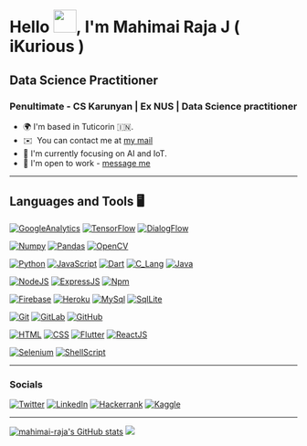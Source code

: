 # Hello <img src="https://media.giphy.com/media/hvRJCLFzcasrR4ia7z/giphy.gif" width="40px">, I'm Mahimai Raja J ( iKurious )


## Data Science Practitioner

<h3>Penultimate - CS Karunyan | Ex NUS | Data Science practitioner</h3>

*   🌍  I'm based in Tuticorin 🇮🇳.
*   ✉️  You can contact me at [my mail](mailto:mahimairaja@karunya.edu.in)
*   🧠  I'm currently focusing on AI and IoT.
*   🤝  I'm open to work - [message me](https://wa.me/+919600809621)

<hr>

## Languages and Tools 🖥️

<!-- Data Science -->

[![GoogleAnalytics](https://img.shields.io/badge/Google%20Analytics-E37400?style=for-the-badge&logo=google%20analytics&logoColor=white)](https://github.com/mahimai-raja)
[![TensorFlow](https://img.shields.io/badge/TensorFlow-FF6F00?style=for-the-badge&logo=tensorflow&logoColor=white)](https://github.com/mahimai-raja)
[![DialogFlow](https://img.shields.io/badge/dialogflow-FF9800?style=for-the-badge&logo=dialogflow&logoColor=white)](https://github.com/mahimai-raja)

[![Numpy](https://img.shields.io/badge/Numpy-777BB4?style=for-the-badge&logo=numpy&logoColor=white)](https://github.com/mahimai-raja)
[![Pandas](https://img.shields.io/badge/Pandas-2C2D72?style=for-the-badge&logo=pandas&logoColor=white)](https://github.com/mahimai-raja)
[![OpenCV](https://img.shields.io/badge/OpenCV-27338e?style=for-the-badge&logo=OpenCV&logoColor=white)](https://github.com/mahimai-raja)

<!-- Programming Languages -->
[![Python](https://img.shields.io/badge/Python-FFD43B?style=for-the-badge&logo=python&logoColor=blue)](https://github.com/mahimai-raja)
[![JavaScript](https://img.shields.io/badge/JavaScript-323330?style=for-the-badge&logo=javascript&logoColor=F7DF1E)](https://github.com/mahimai-raja)
[![Dart](https://img.shields.io/badge/Dart-0175C2?style=for-the-badge&logo=dart&logoColor=white)](https://github.com/mahimai-raja)
[![C_Lang](https://img.shields.io/badge/C-00599C?style=for-the-badge&logo=c&logoColor=white)](https://github.com/mahimai-raja)
[![Java](https://img.shields.io/badge/Java-ED8B00?style=for-the-badge&logo=java&logoColor=white)](https://github.com/mahimai-raja)



<!-- Backend Development --> 
[![NodeJS](https://img.shields.io/badge/Node.js-339933?style=for-the-badge&logo=nodedotjs&logoColor=white)](https://github.com/mahimai-raja)
[![ExpressJS](https://img.shields.io/badge/Express.js-000000?style=for-the-badge&logo=express&logoColor=white)](https://github.com/mahimai-raja)
[![Npm](https://img.shields.io/badge/npm-CB3837?style=for-the-badge&logo=npm&logoColor=white)](https://github.com/mahimai-raja)


<!-- Database --> 
[![Firebase](https://img.shields.io/badge/firebase-ffca28?style=for-the-badge&logo=firebase&logoColor=black)](https://github.com/mahimai-raja)
[![Heroku](https://img.shields.io/badge/Heroku-430098?style=for-the-badge&logo=heroku&logoColor=white)](https://github.com/mahimai-raja)
[![MySql](https://img.shields.io/badge/MySQL-005C84?style=for-the-badge&logo=mysql&logoColor=white)](https://github.com/mahimai-raja)
[![SqlLite](https://img.shields.io/badge/SQLite-07405E?style=for-the-badge&logo=sqlite&logoColor=white)](https://github.com/mahimai-raja)

<!-- VCS --> 
[![Git](https://img.shields.io/badge/GIT-E44C30?style=for-the-badge&logo=git&logoColor=white)](https://github.com/mahimai-raja)
[![GitLab](	https://img.shields.io/badge/GitLab-330F63?style=for-the-badge&logo=gitlab&logoColor=white)](https://github.com/mahimai-raja)
[![GitHub](https://img.shields.io/badge/GitHub-100000?style=for-the-badge&logo=github&logoColor=white)](https://github.com/mahimai-raja)

<!-- Front End Development --> 
[![HTML](https://img.shields.io/badge/HTML-E34F26?style=for-the-badge&logo=html5&logoColor=white)](https://github.com/mahimai-raja)
[![CSS](https://img.shields.io/badge/CSS-1572B6?style=for-the-badge&logo=css3&logoColor=white)](https://github.com/mahimai-raja)
[![Flutter](https://img.shields.io/badge/Flutter-02569B?style=for-the-badge&logo=flutter&logoColor=white)](https://github.com/mahimai-raja)
[![ReactJS](https://img.shields.io/badge/React-20232A?style=for-the-badge&logo=react&logoColor=61DAFB)](https://github.com/mahimai-raja)

<!-- Others --> 
[![Selenium](https://img.shields.io/badge/Selenium-43B02A?style=for-the-badge&logo=Selenium&logoColor=white)](https://github.com/mahimai-raja)
[![ShellScript](https://img.shields.io/badge/Shell_Script-121011?style=for-the-badge&logo=gnu-bash&logoColor=white)](https://github.com/mahimai-raja)

<hr>
                    
### Socials

[![Twitter](https://img.shields.io/badge/Twitter-1DA1F2?style=for-the-badge&logo=twitter&logoColor=white)](https://www.twitter.com/ikurious7)
[![LinkedIn](https://img.shields.io/badge/LinkedIn-0077B5?style=for-the-badge&logo=linkedin&logoColor=white)](https://www.linkedin.com/in/mahimai-raja-j/)
[![Hackerrank](https://img.shields.io/badge/-Hackerrank-2EC866?style=for-the-badge&logo=HackerRank&logoColor=white)](https://www.hackerrank.com/mahimairaja1)
[![Kaggle](https://img.shields.io/badge/Kaggle-20BEFF?style=for-the-badge&logo=Kaggle&logoColor=white)](https://www.kaggle.com/mahimairajaj)

<hr>
<a href="http://www.github.com/mahimai-raja"><img src="https://github-readme-stats.vercel.app/api?username=mahimai-raja&show_icons=true&hide=&count_private=true&title_color=64748b&text_color=000000&icon_color=22c55e&bg_color=ffffff&hide_border=true&show_icons=true" alt="mahimai-raja's GitHub stats" /></a>
<a href="http://www.github.com/mahimai-raja"><img src="https://github-readme-streak-stats.herokuapp.com/?user=mahimai-raja&stroke=000000&background=ffffff&ring=64748b&fire=64748b&currStreakNum=000000&currStreakLabel=64748b&sideNums=000000&sideLabels=000000&dates=000000&hide_border=true" /></a>

